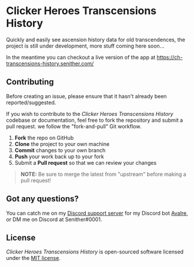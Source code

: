Clicker Heroes Transcensions History
======================================

Quickly and easily see ascension history data for old transcendences, the project is still under development, more stuff coming here soon...

In the meantime you can checkout a live version of the app at https://ch-transcensions-history.senither.com/

## Contributing

Before creating an issue, please ensure that it hasn't already been reported/suggested.

If you wish to contribute to the *Clicker Heroes Transcensions History* codebase or documentation, feel free to fork the repository and submit a pull request. we follow the "fork-and-pull" Git workflow.

 1. **Fork** the repo on GitHub
 2. **Clone** the project to your own machine
 3. **Commit** changes to your own branch
 4. **Push** your work back up to your fork
 5. Submit a **Pull request** so that we can review your changes

> **NOTE:** Be sure to merge the latest from "upstream" before making a pull request!

## Got any questions?

You can catch me on my [Discord support server](https://discord.gg/ZpJDKzf) for my Discord bot [AvaIre](https://github.com/avaire), or DM me on Discord at Senither#0001.

## License

*Clicker Heroes Transcensions History* is open-sourced software licensed under the [MIT license](http://opensource.org/licenses/MIT).